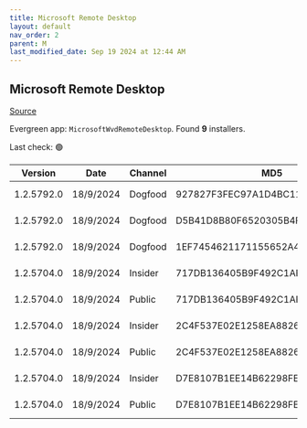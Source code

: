 ```yaml
---
title: Microsoft Remote Desktop
layout: default
nav_order: 2
parent: M
last_modified_date: Sep 19 2024 at 12:44 AM
---
```


## Microsoft Remote Desktop

[Source](https://docs.microsoft.com/en-us/azure/virtual-desktop/connect-windows-7-10)

Evergreen app: `MicrosoftWvdRemoteDesktop`. Found **9** installers.

Last check: 🟢

| Version    | Date      | Channel | MD5                              | Sha2                                                                                                                             | Architecture | Filename                           | URI                                                                                                                                    |
| ---------- | --------- | ------- | -------------------------------- | -------------------------------------------------------------------------------------------------------------------------------- | ------------ | ---------------------------------- | -------------------------------------------------------------------------------------------------------------------------------------- |
| 1.2.5792.0 | 18/9/2024 | Dogfood | 927827F3FEC97A1D4BC117995B7C8C76 | 6E95D6EDD4364958E027784F5B2A34451A215B2F0CB8C7E454426B6B99575DB16EF313643E6E0B8E7329D201EC9AEE29B69F206541937029CAA8598E0A9DE302 | ARM64        | RemoteDesktop_1.2.5792.0_ARM64.msi | [https://query.prod.cms.rt.microsoft.com/cms/api/am/binary/RW1oY2X](https://query.prod.cms.rt.microsoft.com/cms/api/am/binary/RW1oY2X) |
| 1.2.5792.0 | 18/9/2024 | Dogfood | D5B41D8B80F6520305B4F08982482D2D | 11BCDDB52F05866954549C6212E5B4D7D836D508F20ACA549B8FF2B6CCC0FA379D6EB5979DD5EAF2C182A6DDA96E43EAC6D9C7B10E48689481BAF9C5DF71F5CE | x64          | RemoteDesktop_1.2.5792.0_x64.msi   | [https://query.prod.cms.rt.microsoft.com/cms/api/am/binary/RW1p3aG](https://query.prod.cms.rt.microsoft.com/cms/api/am/binary/RW1p3aG) |
| 1.2.5792.0 | 18/9/2024 | Dogfood | 1EF7454621171155652A4E95318DA09D | 0CEACADAC50FB192B12BABAF74B4444B018BDCA2260507558A460DBB18593D182705345DB924395A25EFE2279F29D1C3CDFA91FBCA567F1B0022365C92AA0198 | x86          | RemoteDesktop_1.2.5792.0_x86.msi   | [https://query.prod.cms.rt.microsoft.com/cms/api/am/binary/RW1p8oq](https://query.prod.cms.rt.microsoft.com/cms/api/am/binary/RW1p8oq) |
| 1.2.5704.0 | 18/9/2024 | Insider | 717DB136405B9F492C1AF1D0681C39A4 | 62BCA13B95C462DD441EED081A9E2B946F8F11CDDEEB70963D2C5B503B02FB66054C8B11197F6A529AD740024E9CA65CCA68F6D1F9574CD0B19EE5A23ACD5551 | ARM64        | RemoteDesktop_1.2.5704.0_ARM64.msi | [https://query.prod.cms.rt.microsoft.com/cms/api/am/binary/RW1p0j8](https://query.prod.cms.rt.microsoft.com/cms/api/am/binary/RW1p0j8) |
| 1.2.5704.0 | 18/9/2024 | Public  | 717DB136405B9F492C1AF1D0681C39A4 | 62BCA13B95C462DD441EED081A9E2B946F8F11CDDEEB70963D2C5B503B02FB66054C8B11197F6A529AD740024E9CA65CCA68F6D1F9574CD0B19EE5A23ACD5551 | ARM64        | RemoteDesktop_1.2.5704.0_ARM64.msi | [https://query.prod.cms.rt.microsoft.com/cms/api/am/binary/RW1p0j8](https://query.prod.cms.rt.microsoft.com/cms/api/am/binary/RW1p0j8) |
| 1.2.5704.0 | 18/9/2024 | Insider | 2C4F537E02E1258EA8826184225D8984 | E60A18BBA87D187BB74EC05214B5AB339977ED873770F7B802ED6CC8B96CEEE2020827F97E5AF1ACD41AEFA7A276E9AB0E62C65BDA6679CF58C3D0A779B810F6 | x64          | RemoteDesktop_1.2.5704.0_x64.msi   | [https://query.prod.cms.rt.microsoft.com/cms/api/am/binary/RW1oXSl](https://query.prod.cms.rt.microsoft.com/cms/api/am/binary/RW1oXSl) |
| 1.2.5704.0 | 18/9/2024 | Public  | 2C4F537E02E1258EA8826184225D8984 | E60A18BBA87D187BB74EC05214B5AB339977ED873770F7B802ED6CC8B96CEEE2020827F97E5AF1ACD41AEFA7A276E9AB0E62C65BDA6679CF58C3D0A779B810F6 | x64          | RemoteDesktop_1.2.5704.0_x64.msi   | [https://query.prod.cms.rt.microsoft.com/cms/api/am/binary/RW1oXSl](https://query.prod.cms.rt.microsoft.com/cms/api/am/binary/RW1oXSl) |
| 1.2.5704.0 | 18/9/2024 | Insider | D7E8107B1EE14B62298FE7CCF67C2E05 | DA5C644025C5E8997D350320477F3BC2480D1B2CB2D8AF0DD0261B07F912ACF50F97B2113426F3E80A11CF59FCAB0FC56B6972BC1D9D3F492B5C49CA07C5D927 | x86          | RemoteDesktop_1.2.5704.0_x86.msi   | [https://query.prod.cms.rt.microsoft.com/cms/api/am/binary/RW1p8as](https://query.prod.cms.rt.microsoft.com/cms/api/am/binary/RW1p8as) |
| 1.2.5704.0 | 18/9/2024 | Public  | D7E8107B1EE14B62298FE7CCF67C2E05 | DA5C644025C5E8997D350320477F3BC2480D1B2CB2D8AF0DD0261B07F912ACF50F97B2113426F3E80A11CF59FCAB0FC56B6972BC1D9D3F492B5C49CA07C5D927 | x86          | RemoteDesktop_1.2.5704.0_x86.msi   | [https://query.prod.cms.rt.microsoft.com/cms/api/am/binary/RW1p8as](https://query.prod.cms.rt.microsoft.com/cms/api/am/binary/RW1p8as) |
